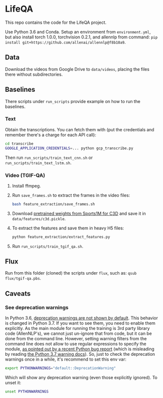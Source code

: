 # LifeQA

This repo contains the code for the LifeQA project.

Use Python 3.6 and Conda. Setup an environment from `environment.yml`, but also install torch 1.0.0, torchvision 0.2.1,
and allennlp from command: `pip install git+https://github.com/allenai/allennlp@f8b10a9`.

## Data

Download the videos from Google Drive to `data/videos`, placing the files there without subdirectories.

## Baselines

There scripts under `run_scripts` provide example on how to run the baselines.

### Text

Obtain the transcriptions. You can fetch them with (put the credentials and remember there's a charge for each API
call):

```bash
cd transcribe
GOOGLE_APPLICATION_CREDENTIALS=... python gcp_transcribe.py
```

Then run `run_scripts/train_text_cnn.sh` or `run_scripts/train_text_lstm.sh`.

### Video (TGIF-QA)

1. Install ffmpeg.
2. Run `save_frames.sh` to extract the frames in the video files:

    ```bash
    bash feature_extraction/save_frames.sh
    ```

3. Download [pretrained weights from Sports1M for C3D](http://imagelab.ing.unimore.it/files/c3d_pytorch/c3d.pickle)
and save it in `data/features/c3d.pickle`.
4. To extract the features and save them in heavy H5 files:

    ```bash
    python feature_extraction/extract_features.py
    ``` 
5. Run `run_scripts/train_tgif_qa.sh`.

## Flux

Run from this folder (cloned) the scripts under `flux`, such as: `qsub flux/tgif-qa.pbs`.

## Caveats

### See deprecation warnings

In Python 3.6, [deprecation warnings are not shown by default](https://docs.python.org/3.6/library/warnings.html#warning-categories).
This behavior is changed in Python 3.7. If you want to see them, you need to enable them explicitly. As the main module
for running the training is 3rd party library code (AllenNLP's), we cannot just un-ignore that from code, but it can be
done from the command line. However, setting warning filters from the command line does not allow to use regular
expressions to specify the module, [as pointed out by a recent Python bug report](https://bugs.python.org/issue34624)
(which is misleading by reading [the Python 3.7 warning docs](https://docs.python.org/3.7/library/warnings.html#describing-warning-filters)).
So, just to check the deprecation warnings once in a while, it's recommend to set this env var:

```bash
export PYTHONWARNINGS="default::DeprecationWarning"
```

Which will show any deprecation warning (even those explicitly ignored). To unset it:

```bash
unset PYTHONWARNINGS
```
